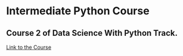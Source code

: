 # Intermediate Python Course

## Course 2 of Data Science With Python Track.

<a href="https://campus.datacamp.com/courses/intermediate-python/">Link to the Course</a>
